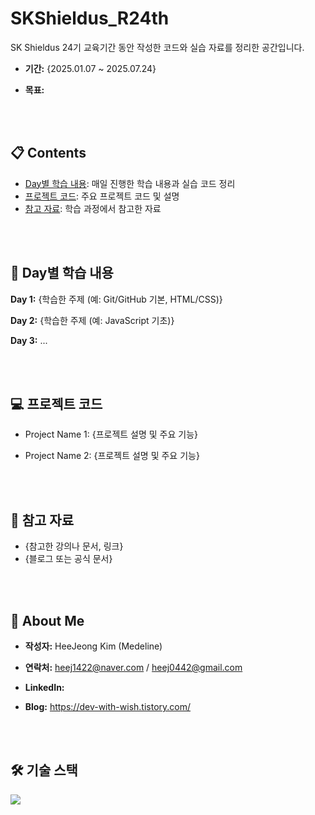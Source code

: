 # SKShieldus_R24th
SK Shieldus 24기 교육기간 동안 작성한 코드와 실습 자료를 정리한 공간입니다.

- **기간:** {2025.01.07 ~ 2025.07.24}

- **목표:** 

<br/>
<br/>

## 📋 Contents
- [Day별 학습 내용](#📅-day별-학습-내용): 매일 진행한 학습 내용과 실습 코드 정리
- [프로젝트 코드](#💻-프로젝트-코드): 주요 프로젝트 코드 및 설명
- [참고 자료](#🔗-참고-자료): 학습 과정에서 참고한 자료

<br/>
<br/>

## 📅 Day별 학습 내용
**Day 1:** {학습한 주제 (예: Git/GitHub 기본, HTML/CSS)}

**Day 2:** {학습한 주제 (예: JavaScript 기초)}

**Day 3:** ...

<br/>
<br/>

## 💻 프로젝트 코드
- Project Name 1: {프로젝트 설명 및 주요 기능}

- Project Name 2: {프로젝트 설명 및 주요 기능}

<br/>
<br/>

## 🔗 참고 자료
- {참고한 강의나 문서, 링크}
- {블로그 또는 공식 문서}

<br/>
<br/>

## 🌟 About Me
- **작성자:** HeeJeong Kim (Medeline)

- **연락처:** heej1422@naver.com / heej0442@gmail.com

- **LinkedIn:** 

- **Blog:** https://dev-with-wish.tistory.com/

<br/>
<br/>

## 🛠️ 기술 스택
<img src="https://img.shields.io/badge/python-3776AB?style=for-the-badge&logo=python&logoColor=white">
